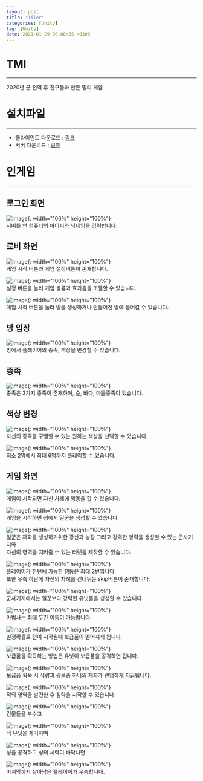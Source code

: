 ```yaml
---
layout: post
title: "Tiler"
categories: [Unity]
tag: [Unity]
date: 2021-01-29 00:00:05 +0300
---
```


# TMI
-------------------------
2020년 군 전역 후 친구들과 만든 멀티 게임

# 설치파일
-------------------------
+ 클라이언트 다운로드 : <a href = "https://github.com/DailyGreen/Tiler-Client/releases/tag/v1.0.0">링크</a><br>
+ 서버 다운로드 : <a href="https://github.com/DailyGreen/Tiler-Server/releases/tag/v1.0.0">링크</a>

# 인게임
-------------------------
## 로그인 화면
![image](/assets/img/Tiler/Lobby.png){: width="100%" height="100%"}<br>
서버를 연 컴퓨터의 아이피와 닉네임을 입력합니다.<br>

## 로비 화면
![image](/assets/img/Tiler/Menu.png){: width="100%" height="100%"}<br>
게임 시작 버튼과 게임 설정버튼이 존재합니다.<br>

![image](/assets/img/Tiler/Menu_setting.png){: width="100%" height="100%"}<br>
설정 버튼을 눌러 게임 볼륨과 효과음을 조절할 수 있습니다.<br>

![image](/assets/img/Tiler/Menu_play.png){: width="100%" height="100%"}<br>
게임 시작 버튼을 눌러 방을 생성하거나 만들어진 방에 들어갈 수 있습니다.<br>

## 방 입장
![image](/assets/img/Tiler/Game_Lobby.png){: width="100%" height="100%"}<br>
방에서 플레이어의 종족, 색상을 변경할 수 있습니다.<br>

## 종족
![image](/assets/img/Tiler/Game_Lobby_Tribe.png){: width="100%" height="100%"}<br>
종족은 3가지 종족이 존재하며, 숲, 바다, 마을종족이 있습니다.<br>

## 색상 변경
![image](/assets/img/Tiler/Game_Lobby_Color.png){: width="100%" height="100%"}<br>
자신의 종족을 구별할 수 있는 원하는 색상을 선택할 수 있습니다.<br>

![image](/assets/img/Tiler/Game_Lobby_User.png){: width="100%" height="100%"}<br>
최소 2명에서 최대 6명까지 플레이할 수 있습니다.

## 게임 화면
![image](/assets/img/Tiler/Ingame_0.png){: width="100%" height="100%"}<br>
게임이 시작되면 자신 차례에 행동을 할 수 있습니다.

![image](/assets/img/Tiler/Ingame_1.png){: width="100%" height="100%"}<br>
게임을 시작하면 성에서 일꾼을 생성할 수 있습니다.

![image](/assets/img/Tiler/Ingame_2.png){: width="100%" height="100%"}<br>
일꾼은 재화를 생성하기위한 광산과 농장 그리고 강력한 병력을 생성할 수 있는 군사기지와<br>
자신의 영역을 지켜줄 수 있는 터렛을 제작할 수 있습니다.

![image](/assets/img/Tiler/Ingame_3.png){: width="100%" height="100%"}<br>
플레이어가 한턴에 가능한 행동은 최대 2번입니다<br>
또한 우측 하단에 자신의 차례를 건너뛰는 skip버튼이 존재합니다.

![image](/assets/img/Tiler/Ingame_4.png){: width="100%" height="100%"}<br>
군사기지에서는 일꾼보다 강력한 유닛들을 생성할 수 있습니다.

![image](/assets/img/Tiler/Ingame_5.png){: width="100%" height="100%"}<br>
마법사는 최대 두칸 이동이 가능합니다.

![image](/assets/img/Tiler/Ingame_6.png){: width="100%" height="100%"}<br>
일정확률로 턴이 시작될때 보급품이 떨어지게 됩니다.

![image](/assets/img/Tiler/Ingame_7.png){: width="100%" height="100%"}<br>
보급품을 획득하는 방법은 유닛이 보급품을 공격하면 됩니다.

![image](/assets/img/Tiler/Ingame_8.png){: width="100%" height="100%"}<br>
보급품 획득 시 식량과 광물중 하나의 재화가 랜덤하게 지급됩니다.

![image](/assets/img/Tiler/Ingame_9.png){: width="100%" height="100%"}<br>
적의 영역을 발견한 후 침략을 시작할 수 있습니다.

![image](/assets/img/Tiler/Ingame_10.png){: width="100%" height="100%"}<br>
건물들을 부수고

![image](/assets/img/Tiler/Ingame_11.png){: width="100%" height="100%"}<br>
적 유닛을 제거하며

![image](/assets/img/Tiler/Ingame_12.png){: width="100%" height="100%"}<br>
성을 공격하고 성의 체력이 바닥나면

![image](/assets/img/Tiler/Ingame_13.png){: width="100%" height="100%"}<br>
마지막까지 살아남은 플레이어가 우승합니다.